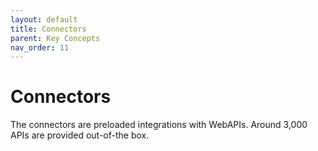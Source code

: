 ```yaml
---
layout: default
title: Connectors
parent: Key Concepts
nav_order: 11
---
```


# Connectors
The connectors are preloaded integrations with WebAPIs.  Around 3,000 APIs are provided out-of-the box.
